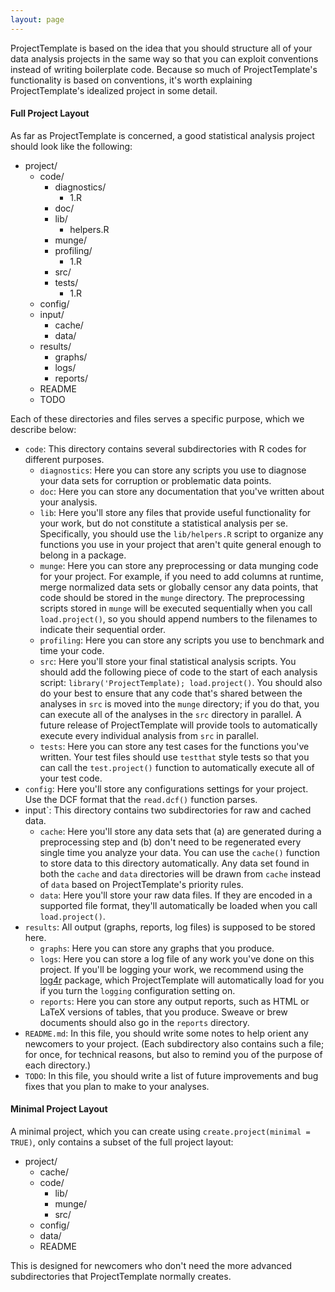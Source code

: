 ```yaml
---
layout: page
---
```

ProjectTemplate is based on the idea that you should structure all of your data analysis projects in the same way so that you can exploit conventions instead of writing boilerplate code. Because so much of ProjectTemplate's functionality is based on conventions, it's worth explaining ProjectTemplate's idealized project in some detail.

#### Full Project Layout

As far as ProjectTemplate is concerned, a good statistical analysis project should look like the following:

* project/
    * code/
        * diagnostics/
            * 1.R
        * doc/
        * lib/
            * helpers.R
        * munge/
        * profiling/
            * 1.R
        * src/
        * tests/
            * 1.R
    * config/
    * input/
        * cache/
        * data/
    * results/
        * graphs/
        * logs/
        * reports/
    * README
    * TODO

Each of these directories and files serves a specific purpose, which we describe below:

* `code`: This directory contains several subdirectories with R codes for different purposes.
    * `diagnostics`: Here you can store any scripts you use to diagnose your data sets for corruption or problematic data points.
    * `doc`: Here you can store any documentation that you've written about your analysis.
    * `lib`: Here you'll store any files that provide useful functionality for your work, but do not constitute a statistical analysis per se. Specifically, you should use the `lib/helpers.R` script to organize any functions you use in your project that aren't quite general enough to belong in a package.
    * `munge`: Here you can store any preprocessing or data munging code for your project. For example, if you need to add columns at runtime, merge normalized data sets or globally censor any data points, that code should be stored in the `munge` directory. The preprocessing scripts stored in `munge` will be executed sequentially when you call `load.project()`, so you should append numbers to the filenames to indicate their sequential order.
    * `profiling`: Here you can store any scripts you use to benchmark and time your code.
    * `src`: Here you'll store your final statistical analysis scripts. You should add the following piece of code to the start of each analysis script: `library('ProjectTemplate); load.project()`. You should also do your best to ensure that any code that's shared between the analyses in `src` is moved into the `munge` directory; if you do that, you can execute all of the analyses in the `src` directory in parallel. A future release of ProjectTemplate will provide tools to automatically execute every individual analysis from `src` in parallel.
    * `tests`: Here you can store any test cases for the functions you've written. Your test files should use `testthat` style tests so that you can call the `test.project()` function to automatically execute all of your test code.
* `config`: Here you'll store any configurations settings for your project. Use the DCF format that the `read.dcf()` function parses.
* input`: This directory contains two subdirectories for raw and cached data.
    * `cache`: Here you'll store any data sets that (a) are generated during a preprocessing step and (b) don't need to be regenerated every single time you analyze your data. You can use the `cache()` function to store data to this directory automatically. Any data set found in both the `cache` and `data` directories will be drawn from `cache` instead of `data` based on ProjectTemplate's priority rules.
    * `data`: Here you'll store your raw data files. If they are encoded in a supported file format, they'll automatically be loaded when you call `load.project()`.
* `results`: All output (graphs, reports, log files) is supposed to be stored here.
    * `graphs`: Here you can store any graphs that you produce.
    * `logs`: Here you can store a log file of any work you've done on this project. If you'll be logging your work, we recommend using the [log4r](https://github.com/johnmyleswhite/log4r) package, which ProjectTemplate will automatically load for you if you turn the `logging` configuration setting on.
    * `reports`: Here you can store any output reports, such as HTML or LaTeX versions of tables, that you produce. Sweave or brew documents should also go in the `reports` directory.
* `README.md`: In this file, you should write some notes to help orient any newcomers to your project. (Each subdirectory also contains such a file; for once, for technical reasons, but also to remind you of the purpose of each directory.)
* `TODO`: In this file, you should write a list of future improvements and bug fixes that you plan to make to your analyses.

#### Minimal Project Layout

A minimal project, which you can create using `create.project(minimal = TRUE)`, only contains a subset of the full project layout:

* project/
    * cache/
    * code/
        * lib/
        * munge/
        * src/
    * config/
    * data/
    * README

This is designed for newcomers who don't need the more advanced subdirectories that ProjectTemplate normally creates.
